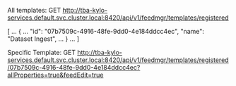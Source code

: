 All templates: GET http://tba-kylo-services.default.svc.cluster.local:8420/api/v1/feedmgr/templates/registered

[
 ...
 {
   ...
   "id": "07b7509c-4916-48fe-9dd0-4e184ddcc4ec",
   "name": "Dataset Ingest",
   ...
 }
 ...
]

Specific Template: GET http://tba-kylo-services.default.svc.cluster.local:8420/api/v1/feedmgr/templates/registered/07b7509c-4916-48fe-9dd0-4e184ddcc4ec?allProperties=true&feedEdit=true
